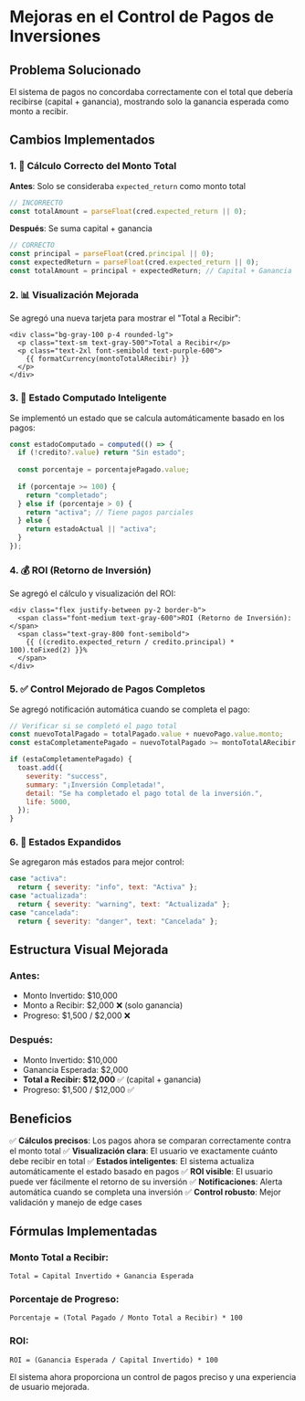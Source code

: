 # Mejoras en el Control de Pagos de Inversiones

## Problema Solucionado
El sistema de pagos no concordaba correctamente con el total que debería recibirse (capital + ganancia), mostrando solo la ganancia esperada como monto a recibir.

## Cambios Implementados

### 1. 🔧 Cálculo Correcto del Monto Total
**Antes**: Solo se consideraba `expected_return` como monto total
```javascript
// INCORRECTO
const totalAmount = parseFloat(cred.expected_return || 0);
```

**Después**: Se suma capital + ganancia
```javascript
// CORRECTO
const principal = parseFloat(cred.principal || 0);
const expectedReturn = parseFloat(cred.expected_return || 0);
const totalAmount = principal + expectedReturn; // Capital + Ganancia
```

### 2. 📊 Visualización Mejorada
Se agregó una nueva tarjeta para mostrar el "Total a Recibir":
```vue
<div class="bg-gray-100 p-4 rounded-lg">
  <p class="text-sm text-gray-500">Total a Recibir</p>
  <p class="text-2xl font-semibold text-purple-600">
    {{ formatCurrency(montoTotalARecibir) }}
  </p>
</div>
```

### 3. 🎯 Estado Computado Inteligente
Se implementó un estado que se calcula automáticamente basado en los pagos:
```javascript
const estadoComputado = computed(() => {
  if (!credito?.value) return "Sin estado";
  
  const porcentaje = porcentajePagado.value;
  
  if (porcentaje >= 100) {
    return "completado";
  } else if (porcentaje > 0) {
    return "activa"; // Tiene pagos parciales
  } else {
    return estadoActual || "activa";
  }
});
```

### 4. 💰 ROI (Retorno de Inversión)
Se agregó el cálculo y visualización del ROI:
```vue
<div class="flex justify-between py-2 border-b">
  <span class="font-medium text-gray-600">ROI (Retorno de Inversión):</span>
  <span class="text-gray-800 font-semibold">
    {{ ((credito.expected_return / credito.principal) * 100).toFixed(2) }}%
  </span>
</div>
```

### 5. ✅ Control Mejorado de Pagos Completos
Se agregó notificación automática cuando se completa el pago:
```javascript
// Verificar si se completó el pago total
const nuevoTotalPagado = totalPagado.value + nuevoPago.value.monto;
const estaCompletamentePagado = nuevoTotalPagado >= montoTotalARecibir.value;

if (estaCompletamentePagado) {
  toast.add({
    severity: "success",
    summary: "¡Inversión Completada!",
    detail: "Se ha completado el pago total de la inversión.",
    life: 5000,
  });
}
```

### 6. 🔐 Estados Expandidos
Se agregaron más estados para mejor control:
```javascript
case "activa":
  return { severity: "info", text: "Activa" };
case "actualizada":
  return { severity: "warning", text: "Actualizada" };
case "cancelada":
  return { severity: "danger", text: "Cancelada" };
```

## Estructura Visual Mejorada

### Antes:
- Monto Invertido: $10,000
- Monto a Recibir: $2,000 ❌ (solo ganancia)
- Progreso: $1,500 / $2,000 ❌

### Después:
- Monto Invertido: $10,000
- Ganancia Esperada: $2,000
- **Total a Recibir: $12,000** ✅ (capital + ganancia)
- Progreso: $1,500 / $12,000 ✅

## Beneficios

✅ **Cálculos precisos**: Los pagos ahora se comparan correctamente contra el monto total
✅ **Visualización clara**: El usuario ve exactamente cuánto debe recibir en total
✅ **Estados inteligentes**: El sistema actualiza automáticamente el estado basado en pagos
✅ **ROI visible**: El usuario puede ver fácilmente el retorno de su inversión
✅ **Notificaciones**: Alerta automática cuando se completa una inversión
✅ **Control robusto**: Mejor validación y manejo de edge cases

## Fórmulas Implementadas

### Monto Total a Recibir:
```
Total = Capital Invertido + Ganancia Esperada
```

### Porcentaje de Progreso:
```
Porcentaje = (Total Pagado / Monto Total a Recibir) * 100
```

### ROI:
```
ROI = (Ganancia Esperada / Capital Invertido) * 100
```

El sistema ahora proporciona un control de pagos preciso y una experiencia de usuario mejorada.
